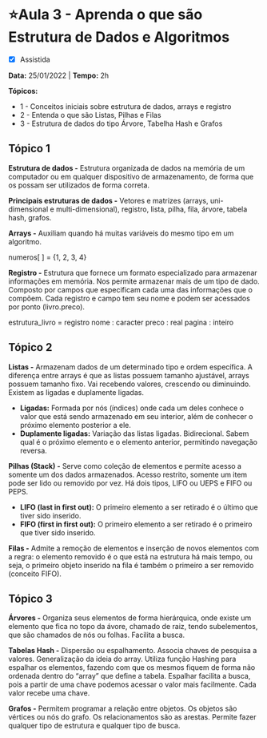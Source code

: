# ⭐Aula 3 - Aprenda o que são Estrutura de Dados e Algoritmos

- [x] Assistida

**Data:** 25/01/2022 | **Tempo:** 2h 

**Tópicos:**

- 1 - Conceitos iniciais sobre estrutura de dados, arrays e registro 
- 2 - Entenda o que são Listas, Pilhas e Filas 
- 3 - Estrutura de dados do tipo Árvore, Tabelha Hash e Grafos



## Tópico 1

**Estrutura de dados -** Estrutura organizada de dados na memória de um computador ou em qualquer dispositivo de armazenamento, de forma que os possam ser utilizados de forma correta.

**Principais estruturas de dados -** Vetores e matrizes (arrays, uni-dimensional e multi-dimensional), registro, lista, pilha, fila, árvore, tabela hash, grafos.

**Arrays -** Auxiliam quando há muitas variáveis do mesmo tipo em um algoritmo.

numeros[ ] = {1, 2, 3, 4} 

**Registro -** Estrutura que fornece um formato especializado para armazenar informações em memória. Nos permite armazenar mais de um tipo de dado. Composto por campos que especificam cada uma das informações que o compõem. Cada registro e campo tem seu nome e podem ser acessados por ponto (livro.preco).

estrutura_livro = registro 
    nome : caracter 
    preco : real 
    pagina : inteiro



## Tópico 2

**Listas -** Armazenam dados de um determinado tipo e ordem específica. A diferença entre arrays é que as listas possuem tamanho ajustável, arrays possuem tamanho fixo. Vai recebendo valores, crescendo ou diminuindo. Existem as ligadas e duplamente ligadas.

- **Ligadas:** Formada por nós (índices) onde cada um deles conhece o valor que está sendo armazenado em seu interior, além de conhecer o próximo elemento posterior a ele. 
- **Duplamente ligadas:** Variação das listas ligadas. Bidirecional. Sabem qual é o próximo elemento e o elemento anterior, permitindo navegação reversa.

**Pilhas (Stack) -** Serve como coleção de elementos e permite acesso a somente um dos dados armazenados. Acesso restrito, somente um item pode ser lido ou removido por vez. Há dois tipos, LIFO ou UEPS e FIFO ou PEPS.

- **LIFO (last in first out):** O primeiro elemento a ser retirado é o último que tiver sido inserido. 
- **FIFO (first in first out):** O primeiro elemento a ser retirado é o primeiro que tiver sido inserido.

**Filas -** Admite a remoção de elementos e inserção de novos elementos com a regra: o elemento removido é o que está na estrutura há mais tempo, ou seja, o primeiro objeto inserido na fila é também o primeiro a ser removido (conceito FIFO).



## Tópico 3

**Árvores -** Organiza seus elementos de forma hierárquica, onde existe um elemento que fica no topo da ávore, chamado de raiz, tendo subelementos, que são chamados de nós ou folhas. Facilita a busca.

**Tabelas Hash -** Dispersão ou espalhamento. Associa chaves de pesquisa a valores. Generalização da ideia do array. Utiliza função Hashing para espalhar os elementos, fazendo com que os mesmos fiquem de forma não ordenada dentro do “array” que define a tabela. Espalhar facilita a busca, pois a partir de uma chave podemos acessar o valor mais facilmente. Cada valor recebe uma chave.

**Grafos -** Permitem programar a relação entre objetos. Os objetos são vértices ou nós do grafo. Os relacionamentos são as arestas. Permite fazer qualquer tipo de estrutura e qualquer tipo de busca.
